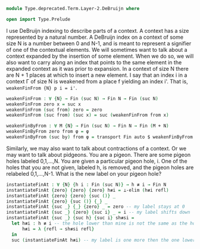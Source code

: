 
```agda
module Type.deprecated.Term.Layer-2.DeBruijn where

open import Type.Prelude
```

I use DeBruijn indexing to describe parts of a context. A context has a size represented by a natural number. A DeBruijn index on a context of some size N is a number between 0 and N-1, and is meant to represent a signifier of one of the contextual elements. We will sometimes want to talk about a context expanded by the insertion of some element. When we do so, we will also want to carry along an index that points to the same element in the expanded context as it was prior to expansion. In a context of size N there are N + 1 places at which to insert a new element. I say that an index i in a context Γ of size N is weakened from a place f yielding an index i'. That is, `weakenFinFrom {N} p i = i'`.

```agda
weakenFinFrom : ∀ {N} → Fin (suc N) → Fin N → Fin (suc N)
weakenFinFrom zero x = suc x
weakenFinFrom (suc from) zero = zero
weakenFinFrom (suc from) (suc x) = suc (weakenFinFrom from x)
```

```agda
weakenFinByFrom : ∀ M {N} → Fin (suc N) → Fin N → Fin (M + N)
weakenFinByFrom zero from φ = φ
weakenFinByFrom (suc by) from φ = transport Fin auto $ weakenFinByFrom by (weakenFinFrom zero from) (weakenFinFrom from φ)
```

Similarly, we may also want to talk about contractions of a context. Or we may want to talk about pidgeons. You are a pigeon. There are some pigeon holes labeled 0,1,...,N. You are given a particular pigeon hole, i. One of the holes that you are not given, labeled h, is removed, and the pigeon holes are relabeled 0,1,...,N-1. What is the new label on your pigeon hole?

```agda
instantiateFinAt : ∀ {N} {h i : Fin (suc N)} → h ≢ i → Fin N
instantiateFinAt {zero} {zero} {zero} h≢i = ⊥-elim (h≢i refl)
instantiateFinAt {zero} {zero} {suc ()} _
instantiateFinAt {zero} {suc ()} {_} _
instantiateFinAt {suc _} {_} {zero} _ = zero -- my label stays at 0
instantiateFinAt {suc _} {zero} {suc i} _ = i -- my label shifts down
instantiateFinAt {suc _} {suc h} {suc i} sh≢si =
  let h≢i : h ≢ i -- the hole lower than mine is not the same as the hole lower than the one removed
      h≢i = λ {refl → sh≢si refl}
  in
  suc (instantiateFinAt h≢i) -- my label is one more then the one lower than me after the change
```
